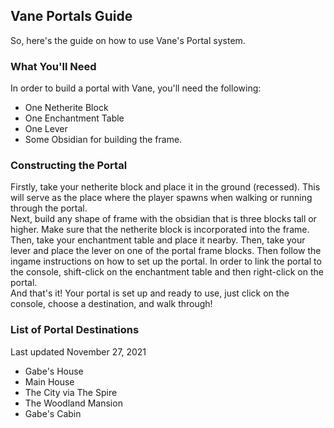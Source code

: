 <link rel="stylesheet" href="/MinecraftServer/assets/css/light-darkmode.css">

## Vane Portals Guide
So, here's the guide on how to use Vane's Portal system.

### What You'll Need
In order to build a portal with Vane, you'll need the following:
- One Netherite Block
- One Enchantment Table
- One Lever
- Some Obsidian for building the frame.


### Constructing the Portal
Firstly, take your netherite block and place it in the ground (recessed). This will serve as the place where the player spawns when walking or running through the portal.  
Next, build any shape of frame with the obsidian that is three blocks tall or higher. Make sure that the netherite block is incorporated into the frame.  
Then, take your enchantment table and place it nearby. Then, take your lever and place the lever on one of the portal frame blocks. Then follow the ingame instructions on how to set up the portal. In order to link the portal to the console, shift-click on the enchantment table and then right-click on the portal.  
And that's it! Your portal is set up and ready to use, just click on the console, choose a destination, and walk through!

### List of Portal Destinations
Last updated November 27, 2021  
- Gabe's House  
- Main House  
- The City via The Spire  
- The Woodland Mansion  
- Gabe's Cabin  
